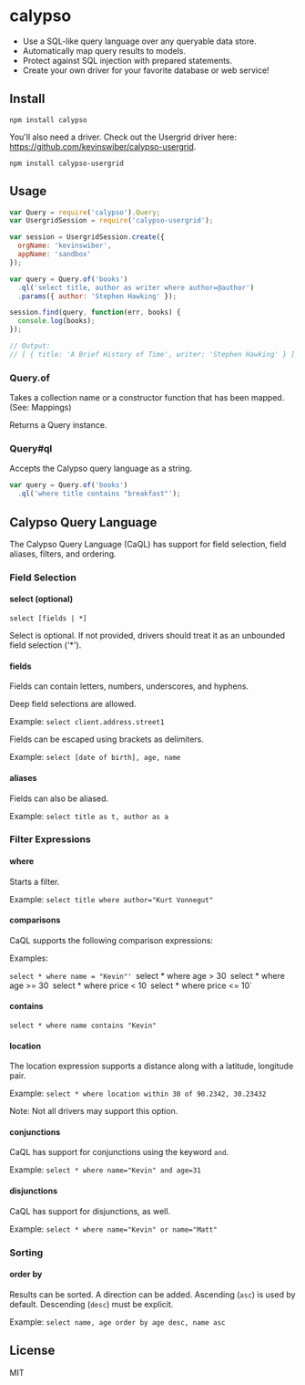 # calypso

* Use a SQL-like query language over any queryable data store.
* Automatically map query results to models.
* Protect against SQL injection with prepared statements.
* Create your own driver for your favorite database or web service!

## Install

`npm install calypso`

You'll also need a driver.  Check out the Usergrid driver here: https://github.com/kevinswiber/calypso-usergrid.

`npm install calypso-usergrid`

## Usage

```javascript
var Query = require('calypso').Query;
var UsergridSession = require('calypso-usergrid');

var session = UsergridSession.create({
  orgName: 'kevinswiber',
  appName: 'sandbox'
});

var query = Query.of('books')
  .ql('select title, author as writer where author=@author')
  .params({ author: 'Stephen Hawking' });

session.find(query, function(err, books) {
  console.log(books);
});

// Output:
// [ { title: 'A Brief History of Time', writer: 'Stephen Hawking' } ]

```

### Query.of

Takes a collection name or a constructor function that has been mapped.  (See: Mappings)

Returns a Query instance.

### Query#ql

Accepts the Calypso query language as a string.

```javascript
var query = Query.of('books')
  .ql('where title contains "breakfast"');
```

## Calypso Query Language

The Calypso Query Language (CaQL) has support for field selection, field aliases, filters, and ordering.

### Field Selection

#### select (optional)

`select [fields | *]`

Select is optional.  If not provided, drivers should treat it as an unbounded field selection ('*').

#### fields

Fields can contain letters, numbers, underscores, and hyphens.

Deep field selections are allowed.

Example: `select client.address.street1`

Fields can be escaped using brackets as delimiters.

Example: `select [date of birth], age, name`

#### aliases

Fields can also be aliased.

Example: `select title as t, author as a`

### Filter Expressions

#### where

Starts a filter.

Example: `select title where author="Kurt Vonnegut"`

#### comparisons

CaQL supports the following comparison expressions:

Examples:

`select * where name = "Kevin"'
`select * where age > 30`
`select * where age >= 30`
`select * where price < 10`
`select * where price <= 10`

#### contains

`select * where name contains "Kevin"`

#### location

The location expression supports a distance along with a latitude, longitude pair.

Example: `select * where location within 30 of 90.2342, 30.23432`

Note: Not all drivers may support this option.

#### conjunctions

CaQL has support for conjunctions using the keyword `and`.

Example: `select * where name="Kevin" and age=31`

#### disjunctions

CaQL has support for disjunctions, as well.

Example: `select * where name="Kevin" or name="Matt"`

### Sorting

#### order by

Results can be sorted.  A direction can be added.  Ascending (`asc`) is used by default.  Descending (`desc`) must be explicit.

Example: `select name, age order by age desc, name asc`

## License

MIT

